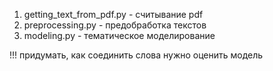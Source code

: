 1. getting_text_from_pdf.py - считывание pdf
2. preprocessing.py - предобработка текстов
3. modeling.py - тематическое моделирование

!!! придумать, как соединить слова
нужно оценить модель
